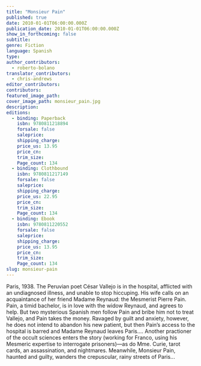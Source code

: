 ```yaml
---
title: "Monsieur Pain"
published: true
date: 2010-01-01T06:00:00.000Z
publication_date: 2010-01-01T06:00:00.000Z
show_in_forthcoming: false
subtitle:
genre: Fiction
language: Spanish
type:
author_contributors:
  - roberto-bolano
translator_contributors:
  - chris-andrews
editor_contributors:
contributors:
featured_image_path:
cover_image_path: monsieur_pain.jpg
description:
editions:
  - binding: Paperback
    isbn: 9780811218894
    forsale: false
    saleprice:
    shipping_charge:
    price_us: 13.95
    price_cn:
    trim_size:
    Page_count: 134
  - binding: Clothbound
    isbn: 9780811217149
    forsale: false
    saleprice:
    shipping_charge:
    price_us: 22.95
    price_cn:
    trim_size:
    Page_count: 134
  - binding: Ebook
    isbn: 9780811220552
    forsale: false
    saleprice:
    shipping_charge:
    price_us: 13.95
    price_cn:
    trim_size:
    Page_count: 134
slug: monsieur-pain
---
```


Paris, 1938. The Peruvian poet César Vallejo is in the hospital, afflicted with an undiagnosed illness, and unable to stop hiccuping. His wife calls on an acquaintance of her friend Madame Reynaud: the Mesmerist Pierre Pain. Pain, a timid bachelor, is in love with the widow Reynaud, and agrees to help. But two mysterious Spanish men follow Pain and bribe him not to treat Vallejo, and Pain takes the money. Ravaged by guilt and anxiety, however, he does not intend to abandon his new patient, but then Pain’s access to the hospital is barred and Madame Reynaud leaves Paris.... Another practioner of the occult sciences enters the story (working for Franco, using his Mesmeric expertise to interrogate prisoners)—as do Mme. Curie, tarot cards, an assassination, and nightmares. Meanwhile, Monsieur Pain, haunted and guilty, wanders the crepuscular, rainy streets of Paris...

